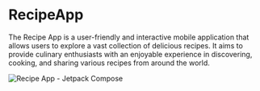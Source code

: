 # RecipeApp
The Recipe App is a user-friendly and interactive mobile application that allows users to explore a vast collection of delicious recipes. It aims to provide culinary enthusiasts with an enjoyable experience in discovering, cooking, and sharing various recipes from around the world.

![Recipe App - Jetpack Compose](https://github.com/ahuamana/Yaku-Lab-Official/assets/60039961/0e3d4820-df61-4984-8515-ea6346b149f9)

